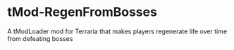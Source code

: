 # tMod-RegenFromBosses
A tModLoader mod for Terraria that makes players regenerate life over time from defeating bosses
